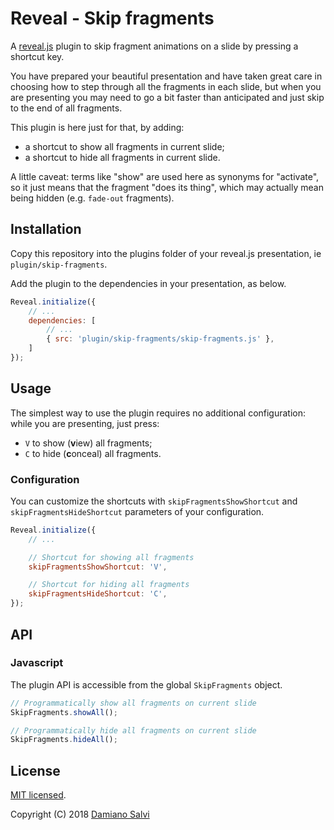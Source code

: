 # Reveal - Skip fragments
A [reveal.js](https://github.com/hakimel/reveal.js/) plugin to
 skip fragment animations on a slide by pressing a shortcut key.

You have prepared your beautiful presentation and have taken
 great care in choosing how to step through all the fragments
 in each slide, but when you are presenting you may need to
 go a bit faster than anticipated and just skip to the end of
 all fragments.
 
This plugin is here just for that, by adding:
- a shortcut to show all fragments in current slide; 
- a shortcut to hide all fragments in current slide.

A little caveat: terms like "show" are used here as synonyms
 for "activate", so it just means that the fragment 
 "does its thing", which may actually mean being hidden 
 (e.g. `fade-out` fragments).

## Installation

Copy this repository into the plugins folder of your reveal.js presentation, ie ```plugin/skip-fragments```.

Add the plugin to the dependencies in your presentation, as below.

```javascript
Reveal.initialize({
	// ...
	dependencies: [
		// ...
		{ src: 'plugin/skip-fragments/skip-fragments.js' },
	]
});
```

## Usage

The simplest way to use the plugin requires no additional configuration: while you are presenting, just press:
- `V` to show (**v**iew) all fragments;
- `C` to hide (**c**onceal) all fragments.

### Configuration

You can customize the shortcuts with `skipFragmentsShowShortcut` and `skipFragmentsHideShortcut` 
 parameters of your configuration. 

```javascript
Reveal.initialize({
	// ...

	// Shortcut for showing all fragments 
	skipFragmentsShowShortcut: 'V',

	// Shortcut for hiding all fragments 
	skipFragmentsHideShortcut: 'C',
});
```

## API

### Javascript

The plugin API is accessible from the global ```SkipFragments``` object.

```javascript
// Programmatically show all fragments on current slide
SkipFragments.showAll();

// Programmatically hide all fragments on current slide
SkipFragments.hideAll();
```

## License

[MIT licensed](https://en.wikipedia.org/wiki/MIT_License).

Copyright (C) 2018 [Damiano Salvi](https://github.com/PiDayDev)